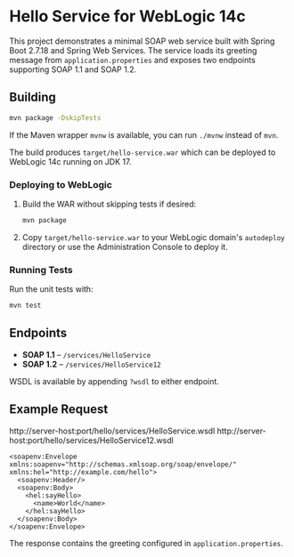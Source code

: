 # Hello Service for WebLogic 14c

This project demonstrates a minimal SOAP web service built with Spring Boot 2.7.18 and Spring Web Services. The service loads its greeting message from `application.properties` and exposes two endpoints supporting SOAP 1.1 and SOAP 1.2.

## Building

```bash
mvn package -DskipTests
```

If the Maven wrapper `mvnw` is available, you can run `./mvnw` instead of `mvn`.

The build produces `target/hello-service.war` which can be deployed to WebLogic 14c running on JDK 17.

### Deploying to WebLogic

1. Build the WAR without skipping tests if desired:
   ```bash
   mvn package
   ```
2. Copy `target/hello-service.war` to your WebLogic domain's `autodeploy` directory or use the Administration Console to deploy it.

### Running Tests

Run the unit tests with:

```bash
mvn test
```

## Endpoints

* **SOAP 1.1** – `/services/HelloService`
* **SOAP 1.2** – `/services/HelloService12`

WSDL is available by appending `?wsdl` to either endpoint.

## Example Request

http://server-host:port/hello/services/HelloService.wsdl
http://server-host:port/hello/services/HelloService12.wsdl

```
<soapenv:Envelope xmlns:soapenv="http://schemas.xmlsoap.org/soap/envelope/" xmlns:hel="http://example.com/hello">
  <soapenv:Header/>
  <soapenv:Body>
    <hel:sayHello>
      <name>World</name>
    </hel:sayHello>
  </soapenv:Body>
</soapenv:Envelope>
```

The response contains the greeting configured in `application.properties`.
